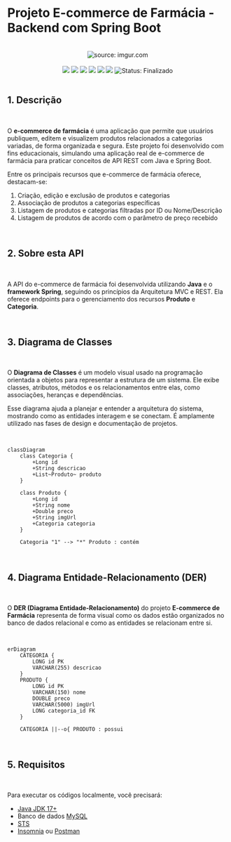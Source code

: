 # Projeto E-commerce de Farmácia - Backend com Spring Boot

<br />

<div align="center">
    <img src="https://i.imgur.com/w8tTOuT.png" title="source: imgur.com" /> 
</div>

<br />

<div align="center">
  <img src="https://img.shields.io/github/languages/top/renatangr/projeto_final_bloco_02?style=flat-square" />
  <img src="https://img.shields.io/github/repo-size/renatangr/projeto_final_bloco_02?style=flat-square" />
  <img src="https://img.shields.io/github/languages/count/renatangr/projeto_final_bloco_02?style=flat-square" />
  <img src="https://img.shields.io/github/last-commit/renatangr/projeto_final_bloco_02?style=flat-square" />
  <img src="https://img.shields.io/github/issues/renatangr/projeto_final_bloco_02?style=flat-square" />
  <img src="https://img.shields.io/github/issues-pr/renatangr/projeto_final_bloco_02?style=flat-square" />
  <img src="https://img.shields.io/badge/status-concluído-verde" alt="Status: Finalizado">

</div>

<br />

## 1. Descrição

<br />

O **e-commerce de farmácia** é uma aplicação que permite que usuários publiquem, editem e visualizem produtos relacionados a categorias variadas, de forma organizada e segura. Este projeto foi desenvolvido com fins educacionais, simulando uma aplicação real de e-commerce de farmácia para praticar conceitos de API REST com Java e Spring Boot.

Entre os principais recursos que e-commerce de farmácia oferece, destacam-se:

1. Criação, edição e exclusão de produtos e categorias
2. Associação de produtos a categorias específicas
3. Listagem de produtos e categorias filtradas por ID ou Nome/Descrição
4. Listagem de produtos de acordo com o parâmetro de preço recebido

<br />

## 2. Sobre esta API

<br />

A API do e-commerce de farmácia foi desenvolvida utilizando **Java** e o **framework Spring**, seguindo os princípios da Arquitetura MVC e REST. Ela oferece endpoints para o gerenciamento dos recursos **Produto** e **Categoria**.

<br />

## 3. Diagrama de Classes

<br />

O **Diagrama de Classes** é um modelo visual usado na programação orientada a objetos para representar a estrutura de um sistema. Ele exibe classes, atributos, métodos e os relacionamentos entre elas, como associações, heranças e dependências.

Esse diagrama ajuda a planejar e entender a arquitetura do sistema, mostrando como as entidades interagem e se conectam. É amplamente utilizado nas fases de design e documentação de projetos.

<br />

```mermaid
classDiagram
    class Categoria {
        +Long id
        +String descricao
        +List~Produto~ produto
    }

    class Produto {
        +Long id
        +String nome
        +Double preco
        +String imgUrl
        +Categoria categoria
    }

    Categoria "1" --> "*" Produto : contém

```

<br />

## 4. Diagrama Entidade-Relacionamento (DER)

<br />

O **DER (Diagrama Entidade-Relacionamento)** do projeto **E-commerce de Farmácia** representa de forma visual como os dados estão organizados no banco de dados relacional e como as entidades se relacionam entre si.

<br />

```mermaid
erDiagram
    CATEGORIA {
        LONG id PK
        VARCHAR(255) descricao
    }
    PRODUTO {
        LONG id PK
        VARCHAR(150) nome
        DOUBLE preco
        VARCHAR(5000) imgUrl
        LONG categoria_id FK
    }

    CATEGORIA ||--o{ PRODUTO : possui
```

<br />


## 5. Requisitos

<br />

Para executar os códigos localmente, você precisará:

- [Java JDK 17+](https://www.oracle.com/java/technologies/javase/jdk17-archive-downloads.html)
- Banco de dados [MySQL](https://dev.mysql.com/downloads/)
- [STS](https://spring.io/tools)
- [Insomnia](https://insomnia.rest/download) ou [Postman](https://www.postman.com/)

<br />
